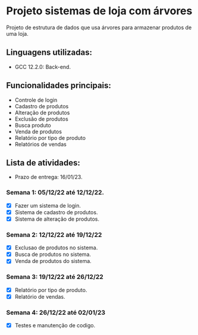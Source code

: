 # Projeto sistemas de loja com árvores
Projeto de estrutura de dados que usa árvores para armazenar produtos de uma loja.

## Linguagens utilizadas:
* GCC 12.2.0: Back-end.

## Funcionalidades principais: 
* Controle de login
* Cadastro de produtos
* Alteração de produtos
* Exclusão de produtos
* Busca produto
* Venda de produtos
* Relatório por tipo de produto
* Relatórios de vendas

## Lista de atividades:
* Prazo de entrega: 16/01/23.

### Semana 1: 05/12/22 até 12/12/22.
- [x] Fazer um sistema de login. 
- [x] Sistema de cadastro de produtos.
- [x] Sistema de alteração de produtos.

### Semana 2: 12/12/22 até 19/12/22
- [x] Exclusao de produtos no sistema.
- [x] Busca de produtos no sistema.
- [x] Venda de produtos do sistema.

### Semana 3: 19/12/22 até 26/12/22
- [x] Relatório por tipo de produto.
- [x] Relatório de vendas.

### Semana 4: 26/12/22 até 02/01/23
- [x] Testes e manutenção de codigo.
